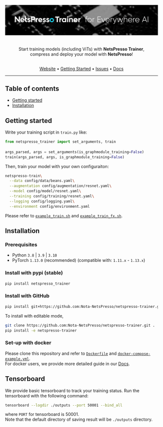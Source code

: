 <div align="center">
    <img src="./assets/netspresso_trainer_header_tmp.png" width="800"/>
</div>
</br>

<center style="white-space: pre-line">
Start training models (including ViTs) with <b>NetsPresso Trainer</b>,
compress and deploy your model with <b>NetsPresso</b>!
</center>
</br>

<div align="center">
<p align="center">
  <a href="https://py.netspresso.ai/">Website</a> •
  <a href="#getting-started">Getting Started</a> •
  <a href="https://github.com/Nota-NetsPresso/netspresso-trainer/issues">Issues</a> •
  <a href="https://nota-netspresso.github.io/netspresso-trainer">Docs</a>
</p>
</div>

_____


## Table of contents

<!-- toc -->

- [Getting started](#getting-started)
- [Installation](#installation)

<!-- tocstop -->

## Getting started

Write your training script in `train.py` like:

```python
from netspresso_trainer import set_arguments, train

args_parsed, args = set_arguments(is_graphmodule_training=False)
train(args_parsed, args, is_graphmodule_training=False)
```

Then, train your model with your own configuraiton:

```bash
netspresso-train\
  --data config/data/beans.yaml\
  --augmentation config/augmentation/resnet.yaml\
  --model config/model/resnet.yaml\
  --training config/training/resnet.yaml\
  --logging config/logging.yaml\
  --environment config/environment.yaml
```

Please refer to [`example_train.sh`](./example_train.sh) and [`example_train_fx.sh`](./example_train_fx.sh).

## Installation

### Prerequisites

- Python `3.8` | `3.9` | `3.10`
- PyTorch `1.13.0` (recommended) (compatible with: `1.11.x` - `1.13.x`)

### Install with pypi (stable)

```bash
pip install netspresso_trainer
```

### Install with GitHub

```bash
pip install git+https://github.com:Nota-NetsPresso/netspresso-trainer.git@stable
```

To install with editable mode,

```bash
git clone https://github.com:Nota-NetsPresso/netspresso-trainer.git .
pip install -e netspresso-trainer
```

### Set-up with docker

Please clone this repository and refer to [`Dockerfile`](./Dockerfile) and [`docker-compose-example.yml`](./docker-compose-example.yml).  
For docker users, we provide more detailed guide in our [Docs](https://nota-netspresso.github.io/netspresso-trainer).

## Tensorboard

We provide basic tensorboard to track your training status. Run the tensorboard with the following command: 

```bash
tensorboard --logdir ./outputs --port 50001 --bind_all
```

where `PORT` for tensorboard is 50001.  
Note that the default directory of saving result will be `./outputs` directory.